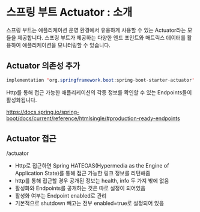 # 스프링 부트 Actuator : 소개

스프링 부트는 애플리케이션 운영 환경에서 유용하게 사용할 수 있는 Actuator라는 모듈을 제공합니다.
스프링 부트가 제공하는 다양한 엔드 포인트와 매트릭스 데이터를 활용하여 애플리케이션을 모니터링할 수 있습니다.

## Actuator 의존성 추가

```java
implementation 'org.springframework.boot:spring-boot-starter-actuator'
```

Http를 통해 접근 가능한 애플리케이션의 각종 정보를 확인할 수 있는 Endpoints들이 활성화됩니다.

https://docs.spring.io/spring-boot/docs/current/reference/htmlsingle/#production-ready-endpoints    

## Actuator 접근

/actuator

- Http로 접근하면 Spring HATEOAS(Hypermedia as the Engine of Application State)를 통해 접근 가능한 링크 정보를 리턴해줌
- http를 통해 접근할 경우 공개된 정보는 health, info 두 가지 밖에 없음
- 활성화와 Endpoints를 공개하는 것은 따로 설정이 되어있음
- 활성화 여부는 Endpoint enabled로 관리
- 기본적으로 shutdown 빼고는 전부 enabled=true로 설정되어 있음